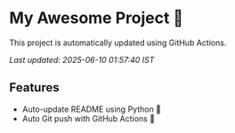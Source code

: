# My Awesome Project 🚀

This project is automatically updated using GitHub Actions.

_Last updated: 2025-06-10 01:57:40 IST_

## Features
- Auto-update README using Python 🐍
- Auto Git push with GitHub Actions 🤖
